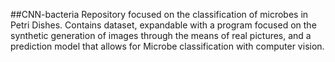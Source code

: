 ##CNN-bacteria
Repository focused on the classification of microbes in Petri Dishes. Contains dataset, expandable with a program focused on the synthetic generation of images through the means of real pictures, and a prediction model that allows for Microbe classification with computer vision.
